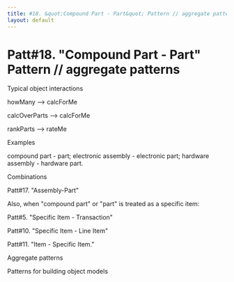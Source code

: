 ```yaml
---
title: #18. &quot;Compound Part - Part&quot; Pattern // aggregate patterns
layout: default
---
```




# Patt#18. &quot;Compound Part - Part&quot; Pattern // aggregate patterns 

 

Typical object interactions 

 howMany --&gt; calcForMe 

 calcOverParts --&gt; calcForMe 

 rankParts --&gt; rateMe 

Examples

 compound part - part; electronic assembly - electronic part; hardware assembly -
hardware part. 

Combinations 

Patt#17. &quot;Assembly-Part&quot; 

Also, when &quot;compound part&quot; or &quot;part&quot; is treated as a specific item:


Patt#5. &quot;Specific Item - Transaction&quot; 

Patt#10. &quot;Specific Item - Line Item&quot; 

Patt#11. &quot;Item - Specific Item.&quot; 

Aggregate patterns

Patterns for building object models




